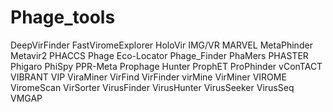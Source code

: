 # Phage_tools
DeepVirFinder
FastViromeExplorer
HoloVir
IMG/VR
MARVEL
MetaPhinder
Metavir2
PHACCS
Phage Eco-Locator
Phage_Finder
PhaMers
PHASTER
Phigaro
PhiSpy
PPR-Meta
Prophage Hunter
ProphET
ProPhinder
vConTACT
VIBRANT
VIP
ViraMiner
VirFind
VirFinder
virMine
VirMiner
VIROME
ViromeScan
VirSorter
VirusFinder
VirusHunter
VirusSeeker
VirusSeq
VMGAP
